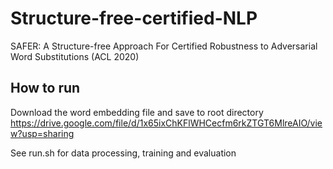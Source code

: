 # Structure-free-certified-NLP
SAFER: A Structure-free Approach For Certified Robustness to Adversarial Word Substitutions (ACL 2020)

## How to run
Download the word embedding file and save to root directory
https://drive.google.com/file/d/1x65ixChKFlWHCecfm6rkZTGT6MlreAIO/view?usp=sharing

See run.sh for data processing, training and evaluation
